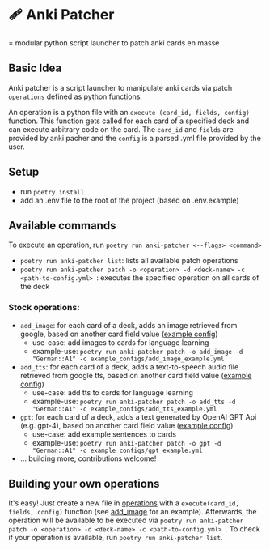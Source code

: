 # 🩹 Anki Patcher

= modular python script launcher to patch anki cards en masse

## Basic Idea

Anki patcher is a script launcher to manipulate anki cards via patch `operations` defined as python functions.

An operation is a python file with an `execute (card_id, fields, config)` function. This function gets called for each card of a specified deck and can execute arbitrary code on the card. The `card_id` and `fields` are provided by anki pacher and the `config` is a parsed .yml file provided by the user.

## Setup

- run `poetry install`
- add an .env file to the root of the project (based on .env.example)

## Available commands

To execute an operation, run `poetry run anki-patcher <--flags> <command>`

- `poetry run anki-patcher list`: lists all available patch operations
- `poetry run anki-patcher patch -o <operation> -d <deck-name> -c <path-to-config.yml> `: executes the specified operation on all cards of the deck 

### Stock operations:

- `add_image`: for each card of a deck, adds an image retrieved from google, based on another card field value ([example config](./example_configs/add_image_example.yml))
  - use-case: add images to cards for language learning
  - example-use: `poetry run anki-patcher patch -o add_image -d "German::A1" -c example_configs/add_image_example.yml`
- `add_tts`: for each card of a deck, adds a text-to-speech audio file retrieved from google tts, based on another card field value ([example config](./example_configs/add_tts_example.yml))
  - use-case: add tts to cards for language learning
  - example-use: `poetry run anki-patcher patch -o add_tts -d "German::A1" -c example_configs/add_tts_example.yml`
- `gpt`: for each card of a deck, adds a text generated by OpenAI GPT Api (e.g. gpt-4), based on another card field value ([example config](./example_configs/gpt_example.yml))
  - use-case: add example sentences to cards
  - example-use: `poetry run anki-patcher patch -o gpt -d "German::A1" -c example_configs/gpt_example.yml`
- ... building more, contributions welcome!

## Building your own operations

It's easy! 
Just create a new file in [operations](anki_patcher/patcher/operations/) with a `execute(card_id, fields, config)` function (see [add_image](anki_patcher/patcher/operations/add_image.py) for an example). Afterwards, the operation will be available to be executed via `poetry run anki-patcher patch -o <operation> -d <deck-name> -c <path-to-config.yml> `. To check if your operation is available, run `poetry run anki-patcher list`.